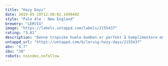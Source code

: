 ```yaml
---
title: "Hazy Days"
date: 2019-05-10T12:50:02.149940Z
style: "Pale Ale - New England"
brewery: "LERVIG"
image: "https://labels.untappd.com/labels/2155437"
rating: "3.81"
description: "Denne tropiske humle-bomben er perfekt å komplimentere med en klassisk norsk sommerdag, og med 4,7% ABV er det ikke feil å sitte under en himmel full av skyer og litt sol, å nyte flere av den."
untappd_url: "https://untappd.com/b/lervig-hazy-days/2155437"
abv: "4.7"
ibu: "30"
robots: noindex,nofollow
---
```

